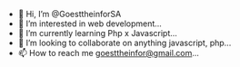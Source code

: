- 👋 Hi, I’m @GoesttheinforSA
- 👀 I’m interested in web development...
- 🌱 I’m currently learning Php x Javascript...
- 💞️ I’m looking to collaborate on anything javascript, php...
- 📫 How to reach me goesttheinfor@gmail.com...

<!---
GoesttheinforSA/GoesttheinforSA is a ✨ special ✨ repository because its `README.md` (this file) appears on your GitHub profile.
You can click the Preview link to take a look at your changes.
--->
